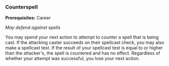 
### Counterspell
**Prerequisites:** Career

_May defend against spells_

You may spend your next action to attempt to counter a spell that is being cast. If the attacking caster succeeds on their spellcast check, you may also make a spellcast test. If the result of your spellcast test is equal to or higher than the attacker's, the spell is countered and has no effect. Regardless of whether your attempt was successful, you lose your next action.
